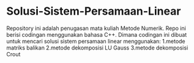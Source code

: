 # Solusi-Sistem-Persamaan-Linear
Repository ini adalah penugasan mata kuliah Metode Numerik. Repo ini berisi codingan menggunakan bahasa C++. Dimana codingan ini dibuat untuk mencari solusi sistem persamaan linear menggunakan:  1.metode matriks balikan     2.metode dekomposisi LU Gauss     3.metode dekomposisi Crout
